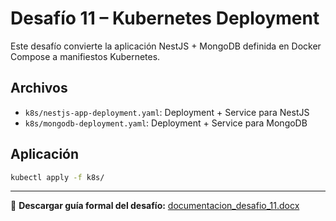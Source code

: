 # Desafío 11 – Kubernetes Deployment

Este desafío convierte la aplicación NestJS + MongoDB definida en Docker Compose a manifiestos Kubernetes.

## Archivos

- `k8s/nestjs-app-deployment.yaml`: Deployment + Service para NestJS
- `k8s/mongodb-deployment.yaml`: Deployment + Service para MongoDB

## Aplicación

```bash
kubectl apply -f k8s/
```

---

📄 **Descargar guía formal del desafío:**
[documentacion_desafio_11.docx](./documentacion_desafio_11.docx)